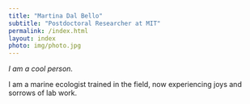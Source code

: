 ```yaml
---
title: "Martina Dal Bello"
subtitle: "Postdoctoral Researcher at MIT"
permalink: /index.html
layout: index
photo: img/photo.jpg
---
```





*I am a cool person.*

I am a marine ecologist trained in the field, now experiencing joys and sorrows of lab work. 
